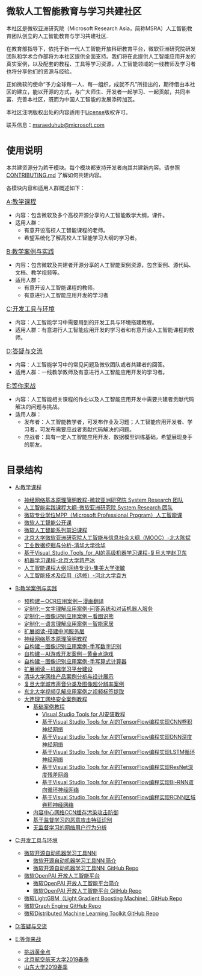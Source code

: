 # <font size=5>微软人工智能教育与学习共建社区</font> 
本社区是微软亚洲研究院（Microsoft Research Asia，简称MSRA）人工智能教育团队创立的人工智能教育与学习共建社区.

在教育部指导下，依托于新一代人工智能开放科研教育平台，微软亚洲研究院研发团队和学术合作部将为本社区提供全面支持。我们将在此提供人工智能应用开发的真实案例，以及配套的教程、工具等学习资源，人工智能领域的一线教师及学习者也将分享他们的资源与经验。

正如微软的使命“予力全球每一人、每一组织，成就不凡”所指出的，期待借由本社区的建立，能以开源的方式，与广大师生、开发者一起学习、一起贡献，共同丰富、完善本社区，既而为中国人工智能的发展添砖加瓦。  


本社区注明版权出处的内容适用于[License](./LICENSE.md)版权许可。

联系信息：<msraeduhub@microsoft.com>



# <font size=5>使用说明</font> 
本共建资源分为若干模块。每个模块都支持开发者向其共建新内容。请参照 [CONTRIBUTING.md](./CONTRIBUTING.md) 了解如何共建内容。

各模块内容和适用人群概述如下：

<font size=3>[A:教学课程](./A-教学课程/README.md) </font>
- 内容：包含微软及多个高校开源分享的人工智能教学大纲，课件。
- 适用人群：
  - 有意开设高校人工智能课程的老师。
  - 希望系统化了解高校人工智能学习大纲的学习者。

<font size=3>[B:教学案例与实践](./B-教学案例与实践/README.md)</font>
- 内容：包含微软及共建者开源分享的人工智能案例资源，包含案例、源代码、文档、教学视频等。
- 适用人群：
   - 有意开设人工智能课程的教师。
   - 有意进行人工智能应用开发的学习者


<font size=3>[C:开发工具与环境](./C-开发工具与环境/README.md) </font>
- 内容：人工智能学习中需要用到的开发工具与环境搭建教程。
- 适用人群：有意进行人工智能应用开发的学习者和有意开设人工智能课程的教师。
  
<font size=3>[D:答疑与交流](./D-答疑与交流/README.md) </font>
- 内容：人工智能学习中的常见问题及微软团队或者共建者的回答。
- 适用人群：一线教学教师及有意进行人工智能应用开发的学习者。

<font size=3>[E:等你来战](./E-Challenge/README.md) </font>
- 内容：人工智能相关课程的作业以及人工智能应用开发中需要共建者贡献代码解决的问题与挑战。
- 适用人群：
  - 发布者：人工智能教学者，可发布作业及习题；人工智能应用开发者、学习者，可发布需要应战者贡献代码解决的问题。
  - 应战者：具有一定人工智能应用开发、数据模型训练基础，希望展现身手的朋友。



# <font size=5>目录结构</font> 

- [A:教学课程](./A-教学课程) 
  - [神经网络基本原理简明教程-微软亚洲研究院  System Research 团队](https://github.com/Microsoft/ai-edu/tree/master/B-%E6%95%99%E5%AD%A6%E6%A1%88%E4%BE%8B%E4%B8%8E%E5%AE%9E%E8%B7%B5/B6-%E7%A5%9E%E7%BB%8F%E7%BD%91%E7%BB%9C%E5%9F%BA%E6%9C%AC%E5%8E%9F%E7%90%86%E7%AE%80%E6%98%8E%E6%95%99%E7%A8%8B)
  - [人工智能实践课程大纲-微软亚洲研究院  System Research 团队](./A-教学课程/人工智能实践课程大纲-微软亚洲研究院SystemResearch团队.md)
  - [微软专业学位MPP（Microsoft Professional Program）人工智能课](./A-教学课程/MPP.md)
  - [微软人工智能公开课](./A-教学课程/微软人工智能公开课.md)
  - [微软人工智能系列前沿课程](./A-教学课程/人工智能系列前沿课程.md)
  - [北京大学微软亚洲研究院人工智能与信息社会大纲（MOOC）-北大陈斌](./A-教学课程/北京大学微软亚洲研究院人工智能与信息社会大纲（MOOC）-北大陈斌.md)
  - [工业数据挖掘与分析-清华大学徐华](./A-教学课程/工业数据挖掘与分析-清华大学徐华.md)
  - [基于Visual_Studio_Tools_for_AI的高级机器学习课程-复旦大学赵卫东](./A-教学课程/基于Visual_Studio_Tools_for_AI的高级机器学习课程-复旦赵卫东.md)
  - [机器学习课程-北京大学蒋严冰](./A-教学课程/机器学习课程-北京大学蒋严冰.md)
  - [人工智能课程大纲(网络专业)-集美大学张敏](./A-教学课程/人工智能课程大纲(网络专业)-集美大学张敏.md)
  - [人工智能技术及应用（选修）-河北大学袁方](./A-教学课程/人工智能技术及应用（选修）-河北大学袁方.md)

- [B:教学案例与实践](./B-教学案例与实践)
  - [预构建－OCR应用案例－漫画翻译](./B-教学案例与实践/B1-预构建－OCR应用案例－漫画翻译/README.md) 
  - [定制化－文字理解应用案例-问答系统和对话机器人服务](./B-教学案例与实践/B2-定制化－文字理解应用案例-问答系统和对话机器人服务/README.md) 
  - [定制化－图像识别应用案例－看图识熊](./B-教学案例与实践/B3-定制化－图像识别应用案例－看图识熊/README.md) 
  - [定制化－语言理解应用案例－智能家居](./B-教学案例与实践/B4-定制化－语言理解应用案例－智能家居/README.md) 
  - [扩展阅读-搭建中间服务层](./B-教学案例与实践/B5-扩展阅读-搭建中间服务层/README.md) 
  - [神经网络基本原理简明教程](./B-教学案例与实践/B6-神经网络基本原理简明教程/README.md) 
  - [自构建－图像识别应用案例-手写数字识别](./B-教学案例与实践/B7-自构建－图像识别应用案例-手写数字识别/README.md) 
  - [自构建－AI游戏开发案例－黄金点游戏](./B-教学案例与实践/B8-自构建－AI游戏开发案例－黄金点游戏/README.md) 
  - [自构建－图像识别应用案例-手写算式计算器](./B-教学案例与实践/B9-自构建－图像识别应用案例-手写算式计算器/README.md)
  - [扩展阅读－机器学习平台建设](./B-教学案例与实践/B10-扩展阅读－机器学习平台建设/readme.md) 
  - [清华大学网络产品案例分析与设计展示](./B-教学案例与实践/清华大学网络产品案例分析与设计展示/README.md) 
  - [复旦大学城市声音分类及图像超分辨率案例](./B-教学案例与实践/复旦大学城市声音分类-图像超分辨率/README.md) 
  - [东北大学视频见解应用案例之视频标签提取](./B-教学案例与实践/东北大学视频见解应用案例之视频标签提取/README.md) 
  - [大连理工网络安全案例教程](./B-教学案例与实践/大连理工基础案例教程/README.md)
    - [基础案例教程](./B-教学案例与实践/大连理工基础案例教程/README.md)
      - [Visual Studio Tools for AI安装教程](https://github.com/linlinyaoyao/TensorFlowPro/blob/master/%E5%9F%BA%E7%A1%80%E6%A1%88%E4%BE%8B%E6%95%99%E7%A8%8B/1.Visual%20Studio%20Tools%20for%20AI%E5%AE%89%E8%A3%85%E6%95%99%E7%A8%8B.md)
      - [基于Visual Studio Tools for AI的TensorFlow编程实现CNN卷积神经网络](https://github.com/linlinyaoyao/TensorFlowPro/blob/master/基础案例教程/2.基于Visual%20Studio%20Tools%20for%20AI的TensorFlow编程实现CNN卷积神经网络.md)
      - [基于Visual Studio Tools for AI的TensorFlow编程实现DNN深度神经网络](https://github.com/linlinyaoyao/TensorFlowPro/blob/master/基础案例教程/3.基于Visual%20Studio%20Tools%20for%20AI的TensorFlow编程实现DNN深度神经网络.md)
      - [基于Visual Studio Tools for AI的TensorFlow编程实现LSTM循环神经网络](https://github.com/linlinyaoyao/TensorFlowPro/blob/master/%E5%9F%BA%E7%A1%80%E6%A1%88%E4%BE%8B%E6%95%99%E7%A8%8B/4.%E5%9F%BA%E4%BA%8EVisual%20Studio%20Tools%20for%20AI%E7%9A%84TensorFlow%E7%BC%96%E7%A8%8B%E5%AE%9E%E7%8E%B0LSTM%E5%BE%AA%E7%8E%AF%E7%A5%9E%E7%BB%8F%E7%BD%91%E7%BB%9C.md)
      - [基于Visual Studio Tools for AI的TensorFlow编程实现ResNet深度残差网络](https://github.com/linlinyaoyao/TensorFlowPro/blob/master/%E5%9F%BA%E7%A1%80%E6%A1%88%E4%BE%8B%E6%95%99%E7%A8%8B/5.%E5%9F%BA%E4%BA%8EVisual%20Studio%20Tools%20for%20AI%E7%9A%84TensorFlow%E7%BC%96%E7%A8%8B%E5%AE%9E%E7%8E%B0ResNet%E6%B7%B1%E5%BA%A6%E6%AE%8B%E5%B7%AE%E7%BD%91%E7%BB%9C.md)
      - [基于Visual Studio Tools for AI的TensorFlow编程实现Bi-RNN双向循环神经网络](https://github.com/linlinyaoyao/TensorFlowPro/blob/master/%E5%9F%BA%E7%A1%80%E6%A1%88%E4%BE%8B%E6%95%99%E7%A8%8B/6.%E5%9F%BA%E4%BA%8EVisual%20Studio%20Tools%20for%20AI%E7%9A%84TensorFlow%E7%BC%96%E7%A8%8B%E5%AE%9E%E7%8E%B0Bi-RNN%E5%8F%8C%E5%90%91%E5%BE%AA%E7%8E%AF%E7%A5%9E%E7%BB%8F%E7%BD%91%E7%BB%9C.md)
      - [基于Visual Studio Tools for AI的TensorFlow编程实现RCNN区域卷积神经网络](https://github.com/linlinyaoyao/TensorFlowPro/blob/master/%E5%9F%BA%E7%A1%80%E6%A1%88%E4%BE%8B%E6%95%99%E7%A8%8B/7.%E5%9F%BA%E4%BA%8EVisual%20Studio%20Tools%20for%20AI%E7%9A%84TensorFlow%E7%BC%96%E7%A8%8B%E5%AE%9E%E7%8E%B0RCNN%E5%8C%BA%E5%9F%9F%E5%8D%B7%E7%A7%AF%E7%A5%9E%E7%BB%8F%E7%BD%91%E7%BB%9C.md)
    - [内容中心网络CCN缓存污染攻击防御](https://github.com/linlinyaoyao/TensorFlowPro/tree/master/%E5%86%85%E5%AE%B9%E4%B8%AD%E5%BF%83%E7%BD%91%E7%BB%9CCCN%E7%BC%93%E5%AD%98%E6%B1%A1%E6%9F%93%E6%94%BB%E5%87%BB%E9%98%B2%E5%BE%A1)
    - [基于监督学习的恶意攻击特征识别](https://github.com/linlinyaoyao/TensorFlowPro/tree/master/基于监督学习的恶意攻击特征识别)
    - [无监督学习的网络用户行为分析](https://github.com/linlinyaoyao/TensorFlowPro/tree/master/%E6%97%A0%E7%9B%91%E7%9D%A3%E5%AD%A6%E4%B9%A0%E7%9A%84%E7%BD%91%E7%BB%9C%E7%94%A8%E6%88%B7%E8%A1%8C%E4%B8%BA%E5%88%86%E6%9E%90)
  
- [C:开发工具与环境](./C-开发工具与环境/README.md)
   - [微软开源自动机器学习工具NNI](./C-开发工具与环境/README.md) 
     - [微软开源自动机器学习工具NNI简介](https://www.cnblogs.com/ms-uap/p/9719071.html) 
     - [微软开源自动机器学习工具NNI GitHub Repo](https://github.com/Microsoft/nni)
   - [微软OpenPAI 开放人工智能平台](./C-开发工具与环境/README.md) 
     - [微软OpenPAI 开放人工智能平台简介](https://www.cnblogs.com/ms-uap/p/openpai_or_pai.html) 
     - [微软OpenPAI 开放人工智能平台 GitHub Repo](https://github.com/Microsoft/pai)
   - [微软LightGBM（Light Gradient Boosting Machine）GitHub Repo](https://github.com/Microsoft/LightGBM)
   - [微软Graph Engine GitHub Repo](https://github.com/Microsoft/GraphEngine)
   - [微软Distributed Machine Learning Toolkit GitHub Repo](https://github.com/Microsoft/DMTK)
  
- [D:答疑与交流](./D-答疑与交流)
  
- [E:等你来战](./E-Challenge)
  - [挑战黄金点](./E-Challenge/GoldenNumberGame)
  - [北京航空航天大学2019春季](./E-Challenge/BeihangUniversity2019Spring)
  - [山东大学2019春季](./E-Challenge/ShandongUniversity2019Spring)